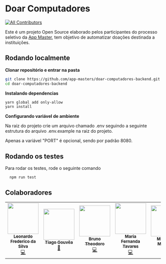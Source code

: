 
# Doar Computadores
<!-- ALL-CONTRIBUTORS-BADGE:START - Do not remove or modify this section -->
[![All Contributors](https://img.shields.io/badge/all_contributors-5-orange.svg?style=flat-square)](#contributors-)
<!-- ALL-CONTRIBUTORS-BADGE:END -->

Este é um projeto Open Source elaborado pelos participantes do processo seletivo da 
[App Master](https://www.appmasters.io/), tem objetivo de automatizar doações destinada
a instituições.

## Rodando localmente

**Clonar repositório e entrar na pasta**

```bash
git clone https://github.com/app-masters/doar-computadores-backend.git
cd doar-computadores-backend
```

**Instalando dependencias**

```bash
yarn global add only-allow
yarn install
```

**Configurando variável de ambiente**   

Na raiz do projeto crie um arquivo chamado .env seguindo a seguinte estrutura 
do arquivo .env.example na raiz do projeto.

Apenas a variável "PORT" é opcional, sendo por padrão 8080.

## Rodando os testes

Para rodar os testes, rode o seguinte comando

```bash
  npm run test
```

## Colaboradores

<!-- ALL-CONTRIBUTORS-LIST:START - Do not remove or modify this section -->
<!-- prettier-ignore-start -->
<!-- markdownlint-disable -->
<table>
  <tr>
    <td align="center"><a href="https://github.com/leofredy"><img src="https://avatars.githubusercontent.com/u/62650643?v=4?s=100" width="100px;" alt=""/><br /><sub><b>Leonardo Frederico da Silva</b></sub></a><br /><a href="https://github.com/App Master/doar-computadores-backend/commits?author=leofredy" title="Code">💻</a></td>
    <td align="center"><a href="https://github.com/TiagoGouvea"><img src="https://avatars.githubusercontent.com/u/2242549?v=4?s=100" width="100px;" alt=""/><br /><sub><b>Tiago Gouvêa</b></sub></a><br /><a href="#ideas-TiagoGouvea" title="Ideas, Planning, & Feedback">🤔</a></td>
    <td align="center"><a href="https://github.com/BrunoTAlcantara"><img src="https://avatars.githubusercontent.com/u/29778550?v=4?s=100" width="100px;" alt=""/><br /><sub><b>Bruno Theodoro</b></sub></a><br /><a href="https://github.com/App Master/doar-computadores-backend/commits?author=BrunoTAlcantara" title="Code">💻</a></td>
    <td align="center"><a href="https://github.com/mariaftavares"><img src="https://avatars.githubusercontent.com/u/83185858?v=4?s=100" width="100px;" alt=""/><br /><sub><b>Maria Fernanda Tavares</b></sub></a><br /><a href="https://github.com/App Master/doar-computadores-backend/commits?author=mariaftavares" title="Code">💻</a></td>
    <td align="center"><a href="https://github.com/mazzillio"><img src="https://avatars.githubusercontent.com/u/29362144?v=4?s=100" width="100px;" alt=""/><br /><sub><b>Mattheus Mazzillio</b></sub></a><br /><a href="https://github.com/App Master/doar-computadores-backend/commits?author=mazzillio" title="Code">💻</a></td>
  </tr>
</table>

<!-- markdownlint-restore -->
<!-- prettier-ignore-end -->

<!-- ALL-CONTRIBUTORS-LIST:END -->
